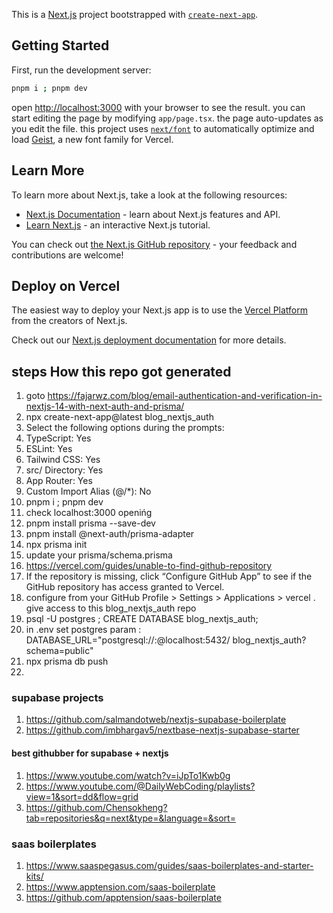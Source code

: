 This is a [Next.js](https://nextjs.org) project bootstrapped with [`create-next-app`](https://nextjs.org/docs/app/api-reference/cli/create-next-app).

## Getting Started
First, run the development server:
```bash
pnpm i ; pnpm dev
```
open [http://localhost:3000](http://localhost:3000) with your browser to see the result.
you can start editing the page by modifying `app/page.tsx`. the page auto-updates as you edit the file.
this project uses [`next/font`](https://nextjs.org/docs/app/building-your-application/optimizing/fonts) to automatically optimize and load [Geist](https://vercel.com/font), a new font family for Vercel.

## Learn More

To learn more about Next.js, take a look at the following resources:

- [Next.js Documentation](https://nextjs.org/docs) - learn about Next.js features and API.
- [Learn Next.js](https://nextjs.org/learn) - an interactive Next.js tutorial.

You can check out [the Next.js GitHub repository](https://github.com/vercel/next.js) - your feedback and contributions are welcome!

## Deploy on Vercel

The easiest way to deploy your Next.js app is to use the [Vercel Platform](https://vercel.com/new?utm_medium=default-template&filter=next.js&utm_source=create-next-app&utm_campaign=create-next-app-readme) from the creators of Next.js.

Check out our [Next.js deployment documentation](https://nextjs.org/docs/app/building-your-application/deploying) for more details.

## steps How this repo got generated
1. goto https://fajarwz.com/blog/email-authentication-and-verification-in-nextjs-14-with-next-auth-and-prisma/
2. npx create-next-app@latest blog_nextjs_auth
  1. Select the following options during the prompts:
  1. TypeScript: Yes
  1. ESLint: Yes
  1. Tailwind CSS: Yes
  1. src/ Directory: Yes
  1. App Router: Yes
  1. Custom Import Alias (@/*): No
3. pnpm i ; pnpm dev
4. check localhost:3000 openińg
5. pnpm install prisma --save-dev
6. pnpm install @next-auth/prisma-adapter
7. npx prisma init
8. update your prisma/schema.prisma
9. https://vercel.com/guides/unable-to-find-github-repository
1. If the repository is missing, click “Configure GitHub App” to see if the GitHub repository has access granted to Vercel.
1. configure from your GitHub Profile > Settings > Applications > vercel . give access to this blog_nextjs_auth repo 
1. psql -U postgres ; CREATE DATABASE blog_nextjs_auth;
1. in .env set postgres param : DATABASE_URL="postgresql://<username>:<password>@localhost:5432/ blog_nextjs_auth?schema=public"
1. npx prisma db push
1. 

### supabase projects
1. https://github.com/salmandotweb/nextjs-supabase-boilerplate
1. https://github.com/imbhargav5/nextbase-nextjs-supabase-starter
#### best githubber for supabase + nextjs
1. https://www.youtube.com/watch?v=iJpTo1Kwb0g
1. https://www.youtube.com/@DailyWebCoding/playlists?view=1&sort=dd&flow=grid
1. https://github.com/Chensokheng?tab=repositories&q=next&type=&language=&sort=

### saas boilerplates
1. https://www.saaspegasus.com/guides/saas-boilerplates-and-starter-kits/
1. https://www.apptension.com/saas-boilerplate
1. https://github.com/apptension/saas-boilerplate
